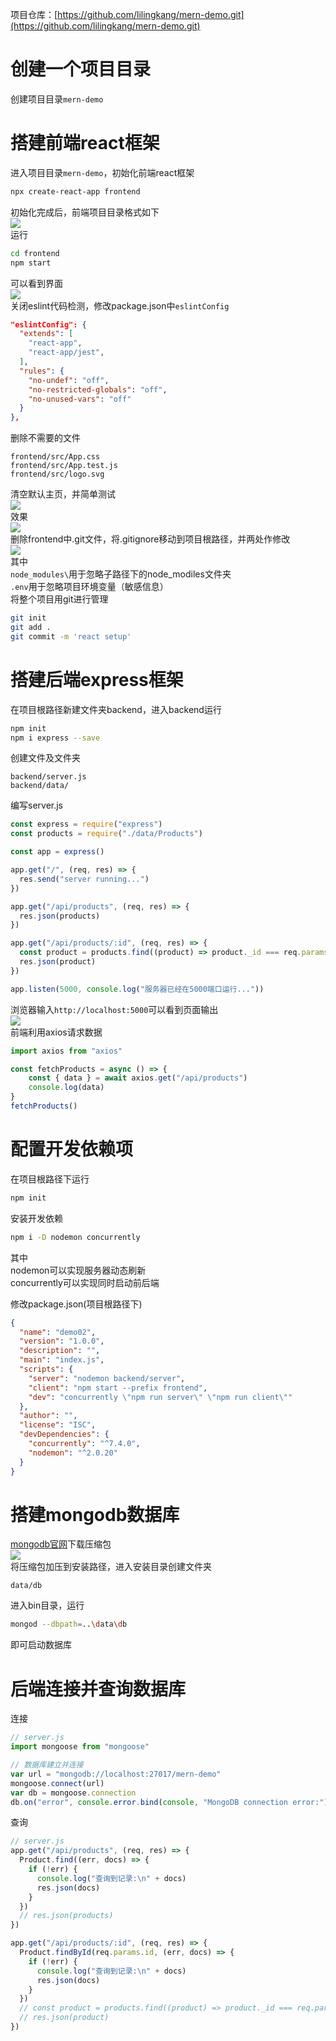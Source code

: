 项目仓库：[https://github.com/lilingkang/mern-demo.git](https://github.com/lilingkang/mern-demo.git)
<a name="d4310aa4"></a>
# 创建一个项目目录
创建项目目录`mern-demo`
<a name="99df7073"></a>
# 搭建前端react框架
进入项目目录`mern-demo`，初始化前端react框架
```bash
npx create-react-app frontend
```
初始化完成后，前端项目目录格式如下<br />![](https://img2022.cnblogs.com/blog/2748903/202209/2748903-20220925155946107-287653445.png#crop=0&crop=0&crop=1&crop=1&id=u5Isn&originHeight=300&originWidth=395&originalType=binary&ratio=1&rotation=0&showTitle=false&status=done&style=none&title=)<br />运行
```bash
cd frontend
npm start
```
可以看到界面<br />![](https://img2022.cnblogs.com/blog/2748903/202209/2748903-20220925155423452-1320911043.jpg#crop=0&crop=0&crop=1&crop=1&height=276&id=Pj1hy&originHeight=1420&originWidth=2487&originalType=binary&ratio=1&rotation=0&showTitle=false&status=done&style=none&title=&width=483)<br />关闭eslint代码检测，修改package.json中`eslintConfig`
```json
"eslintConfig": {
  "extends": [
    "react-app",
    "react-app/jest",
  ],
  "rules": {
    "no-undef": "off",
    "no-restricted-globals": "off",
    "no-unused-vars": "off"
  }
},
```
删除不需要的文件
```
frontend/src/App.css
frontend/src/App.test.js
frontend/src/logo.svg
```
清空默认主页，并简单测试<br />![](https://img2022.cnblogs.com/blog/2748903/202209/2748903-20220925162334860-1506171531.png#crop=0&crop=0&crop=1&crop=1&height=343&id=xR7jP&originHeight=936&originWidth=1655&originalType=binary&ratio=1&rotation=0&showTitle=false&status=done&style=none&title=&width=606)<br />效果<br />![](https://img2022.cnblogs.com/blog/2748903/202209/2748903-20220925162428065-1518338303.png#crop=0&crop=0&crop=1&crop=1&height=280&id=Gxybv&originHeight=1420&originWidth=2487&originalType=binary&ratio=1&rotation=0&showTitle=false&status=done&style=none&title=&width=491)<br />删除frontend中.git文件，将.gitignore移动到项目根路径，并两处作修改<br />![](https://img2022.cnblogs.com/blog/2748903/202209/2748903-20220925163430324-492861965.png#crop=0&crop=0&crop=1&crop=1&height=610&id=xbKp1&originHeight=931&originWidth=699&originalType=binary&ratio=1&rotation=0&showTitle=false&status=done&style=none&title=&width=458)<br />其中<br />`node_modules\`用于忽略子路径下的node_modiles文件夹<br />`.env`用于忽略项目环境变量（敏感信息）<br />将整个项目用git进行管理
```bash
git init
git add .
git commit -m 'react setup'
```
<a name="14f022ec"></a>
# 搭建后端express框架
在项目根路径新建文件夹backend，进入backend运行
```bash
npm init
npm i express --save
```
创建文件及文件夹
```
backend/server.js
backend/data/
```
编写server.js
```javascript
const express = require("express")
const products = require("./data/Products")

const app = express()

app.get("/", (req, res) => {
  res.send("server running...")
})

app.get("/api/products", (req, res) => {
  res.json(products)
})

app.get("/api/products/:id", (req, res) => {
  const product = products.find((product) => product._id === req.params.id)
  res.json(product)
})

app.listen(5000, console.log("服务器已经在5000端口运行..."))
```
浏览器输入`http://localhost:5000`可以看到页面输出<br />![](https://img2022.cnblogs.com/blog/2748903/202209/2748903-20220926122131753-1272005219.png#crop=0&crop=0&crop=1&crop=1&height=224&id=doHJ0&originHeight=299&originWidth=644&originalType=binary&ratio=1&rotation=0&showTitle=false&status=done&style=none&title=&width=482)<br />前端利用axios请求数据
```javascript
import axios from "axios"

const fetchProducts = async () => {
    const { data } = await axios.get("/api/products")
    console.log(data)
}
fetchProducts()
```
<a name="6bba427a"></a>
# 配置开发依赖项
在项目根路径下运行
```bash
npm init
```
安装开发依赖
```bash
npm i -D nodemon concurrently
```
其中<br />nodemon可以实现服务器动态刷新<br />concurrently可以实现同时启动前后端

修改package.json(项目根路径下)
```json
{
  "name": "demo02",
  "version": "1.0.0",
  "description": "",
  "main": "index.js",
  "scripts": {
    "server": "nodemon backend/server",
    "client": "npm start --prefix frontend",
    "dev": "concurrently \"npm run server\" \"npm run client\""
  },
  "author": "",
  "license": "ISC",
  "devDependencies": {
    "concurrently": "^7.4.0",
    "nodemon": "^2.0.20"
  }
}
```
<a name="309ecf60"></a>
# 搭建mongodb数据库
[mongodb官网](https://www.mongodb.com/try/download/community)下载压缩包<br />![](https://img2022.cnblogs.com/blog/2748903/202209/2748903-20220926212450510-152802707.png#crop=0&crop=0&crop=1&crop=1&height=312&id=Qv0KU&originHeight=459&originWidth=492&originalType=binary&ratio=1&rotation=0&showTitle=false&status=done&style=none&title=&width=334)<br />将压缩包加压到安装路径，进入安装目录创建文件夹
```
data/db
```
进入bin目录，运行
```bash
mongod --dbpath=..\data\db
```
即可启动数据库
<a name="abf9e51c"></a>
# 后端连接并查询数据库
连接
```javascript
// server.js
import mongoose from "mongoose"

// 数据库建立并连接
var url = "mongodb://localhost:27017/mern-demo"
mongoose.connect(url)
var db = mongoose.connection
db.on("error", console.error.bind(console, "MongoDB connection error:"))
```
查询
```javascript
// server.js
app.get("/api/products", (req, res) => {
  Product.find((err, docs) => {
    if (!err) {
      console.log("查询到记录:\n" + docs)
      res.json(docs)
    }
  })
  // res.json(products)
})

app.get("/api/products/:id", (req, res) => {
  Product.findById(req.params.id, (err, docs) => {
    if (!err) {
      console.log("查询到记录:\n" + docs)
      res.json(docs)
    }
  })
  // const product = products.find((product) => product._id === req.params.id)
  // res.json(product)
})
```

